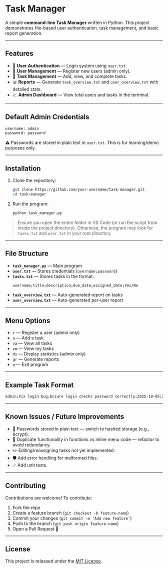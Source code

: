 # Task Manager

A simple **command-line Task Manager** written in Python. This project demonstrates file-based user authentication, task management, and basic report generation.

---

## Features

- 🔑 **User Authentication** — Login system using `user.txt`.
- 👥 **User Management** — Register new users (admin only).
- 📝 **Task Management** — Add, view, and complete tasks.
- 📊 **Reports** — Generate `task_overview.txt` and `user_overview.txt` with detailed stats.
- 📈 **Admin Dashboard** — View total users and tasks in the terminal.

---

## Default Admin Credentials

```txt
username: admin
password: password
```

⚠️ Passwords are stored in plain text in `user.txt`. This is for learning/demo purposes only.

---

## Installation

1. Clone the repository:
   ```bash
   git clone https://github.com/your-username/task-manager.git
   cd task-manager
   ```

2. Run the program:
   ```bash
   python task_manager.py
   ```

> Ensure you open the entire folder in VS Code (or run the script from inside the project directory). Otherwise, the program may look for `tasks.txt` and `user.txt` in your root directory.

---

## File Structure

- **`task_manager.py`** — Main program
- **`user.txt`** — Stores credentials (`username;password`)
- **`tasks.txt`** — Stores tasks in the format:
  ```txt
  username;title;description;due_date;assigned_date;Yes/No
  ```
- **`task_overview.txt`** — Auto-generated report on tasks
- **`user_overview.txt`** — Auto-generated per-user report

---

## Menu Options

- `r` — Register a user (admin only)
- `a` — Add a task
- `va` — View all tasks
- `vm` — View my tasks
- `ds` — Display statistics (admin only)
- `gr` — Generate reports
- `e` — Exit program

---

## Example Task Format

```txt
admin;Fix login bug;Ensure login checks password correctly;2025-10-05;2025-09-28;No
```

---

## Known Issues / Future Improvements

- 🚨 Passwords stored in plain text — switch to hashed storage (e.g., bcrypt).
- 🔄 Duplicate functionality in functions vs inline menu code — refactor to avoid redundancy.
- ✏️ Editing/reassigning tasks not yet implemented.
- 🛡️ Add error handling for malformed files.
- ✅ Add unit tests.

---

## Contributing

Contributions are welcome! To contribute:

1. Fork the repo
2. Create a feature branch (`git checkout -b feature-name`)
3. Commit your changes (`git commit -m 'Add new feature'`)
4. Push to the branch (`git push origin feature-name`)
5. Open a Pull Request 🎉

---

## License

This project is released under the [MIT License](LICENSE).

